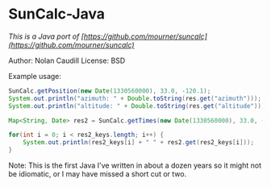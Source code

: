 SunCalc-Java
=============

*This is a Java port of [https://github.com/mourner/suncalc](https://github.com/mourner/suncalc)*

Author: Nolan Caudill
License: BSD

Example usage:

```java
SunCalc.getPosition(new Date(1330560000), 33.0, -120.1);
System.out.println("azimuth: " + Double.toString(res.get("azimuth")));
System.out.println("altitude: " + Double.toString(res.get("altitude")));

Map<String, Date> res2 = SunCalc.getTimes(new Date(1330560000), 33.0, -120.1); String[] res2_keys = res2.keySet().toArray(new String[0]);

for(int i = 0; i < res2_keys.length; i++) {
    System.out.println(res2_keys[i] + " " + res2.get(res2_keys[i]));
}
```

Note: This is the first Java I've written in about a dozen years so it might not be idiomatic, or I may have missed a short cut or two.
